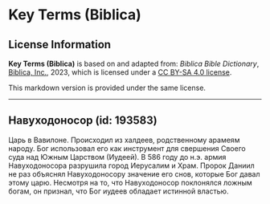 # Key Terms (Biblica)

## License Information

**Key Terms (Biblica)** is based on and adapted from: _Biblica Bible Dictionary_, [Biblica, Inc.](https://www.biblica.com/), 2023, which is licensed under a [CC BY-SA 4.0 license](https://creativecommons.org/licenses/by-sa/4.0/legalcode.en).

This markdown version is provided under the same license.



--------------------------------

## Навуходоносор (id: 193583)

Царь в Вавилоне. Происходил из халдеев, родственному арамеям народу. Бог использовал его как инструмент для свершения Своего суда над Южным Царством (Иудеей). В 586 году до н.э. армия Навуходоносора разрушила город Иерусалим и Храм. Пророк Даниил не раз объяснял Навуходоносору значение его снов, которые Бог давал этому царю. Несмотря на то, что Навуходоносор поклонялся ложным богам, он признал, что Бог иудеев обладает истинной властью.


